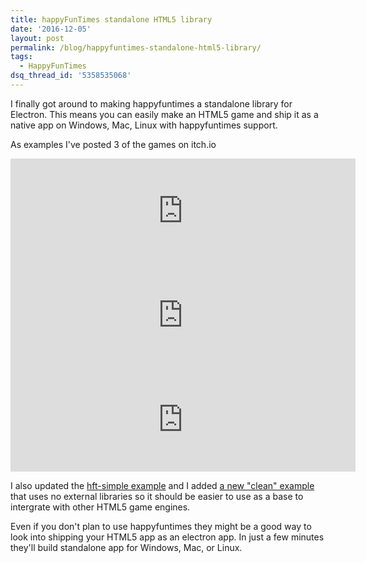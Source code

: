 ```yaml
---
title: happyFunTimes standalone HTML5 library
date: '2016-12-05'
layout: post
permalink: /blog/happyfuntimes-standalone-html5-library/
tags:
  - HappyFunTimes
dsq_thread_id: '5358535068'
---
```

I finally got around to making happyfuntimes a standalone library for Electron.
This means you can easily make an HTML5 game and ship it as a native app on
Windows, Mac, Linux with happyfuntimes support.

As examples I've posted 3 of the games on itch.io

<iframe frameborder="0" src="https://itch.io/embed/99842" width="552" height="167"></iframe>

<iframe frameborder="0" src="https://itch.io/embed/100817" width="552" height="167"></iframe>

<iframe frameborder="0" src="https://itch.io/embed/101495" width="552" height="167"></iframe>

I also updated the [hft-simple example](https://github.com/greggman/hft-simple) and I added [a new "clean" example](https://github.com/greggman/hft-clean) that uses no external libraries so it should be easier to use as a base to
intergrate with other HTML5 game engines.

Even if you don't plan to use happyfuntimes they might be a good way to look
into shipping your HTML5 app as an electron app. In just a few minutes they'll
build standalone app for Windows, Mac, or Linux.